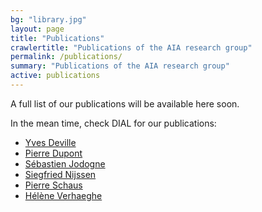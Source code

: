 ```yaml
---
bg: "library.jpg"
layout: page
title: "Publications"
crawlertitle: "Publications of the AIA research group"
permalink: /publications/
summary: "Publications of the AIA research group"
active: publications
---
```

A full list of our publications will be available here soon.

In the mean time, check DIAL for our publications:

* [Yves Deville](http://dial.uclouvain.be/pr/boreal/search/site/yves%20deville?f%5B0%5D=sm_creator%3ADeville%2C%20Yves&solrsort=ss_date%20desc)
* [Pierre Dupont](http://dial.uclouvain.be/pr/boreal/search/site/pierre%20dupont?f%5B0%5D=sm_creator%3ADupont%2C%20Pierre&solrsort=ss_date%20desc)
* [Sébastien Jodogne](https://dial.uclouvain.be/pr/boreal/search/site/jodogne?f%5B0%5D=sm_creator%3AJodogne%2C%20S%C3%A9bastien&solrsort=ss_date%20desc)
* [Siegfried Nijssen](http://dial.uclouvain.be/pr/boreal/search/site/siegfried%20nijssen?f%5B0%5D=sm_creator%3ANijssen%2C%20Siegfried&solrsort=ss_date%20desc)
* [Pierre Schaus](http://dial.uclouvain.be/pr/boreal/search/site/pierre%20schaus?f%5B0%5D=sm_creator%3ASchaus%2C%20Pierre&solrsort=ss_date%20desc)
* [Hélène Verhaeghe](https://dial.uclouvain.be/pr/boreal/fr/search/site/%28tm_creator%3A%22Verhaeghe%2C%20H%C3%A9l%C3%A8ne%22%29)
